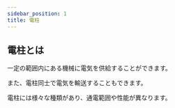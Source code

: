 ```yaml
---
sidebar_position: 1
title: 電柱
---
```


## 電柱とは
一定の範囲内にある機械に電気を供給することができます。

また、電柱同士で電気を輸送することもできます。

電柱には様々な種類があり、通電範囲や性能が異なります。
